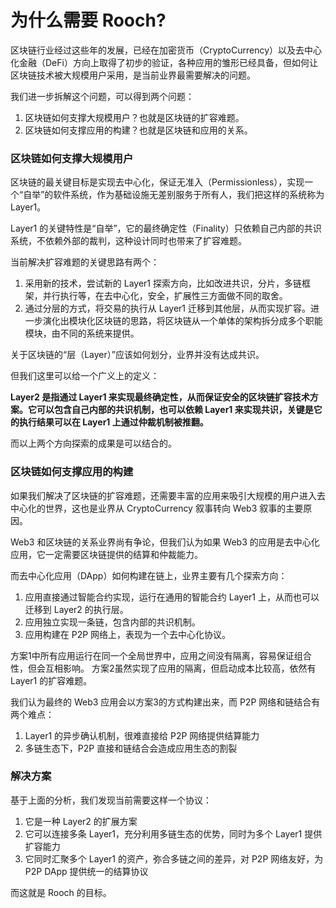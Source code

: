 # 为什么需要 Rooch?

区块链行业经过这些年的发展，已经在加密货币（CryptoCurrency）以及去中心化金融（DeFi）方向上取得了初步的验证，各种应用的雏形已经具备，但如何让区块链技术被大规模用户采用，是当前业界最需要解决的问题。

我们进一步拆解这个问题，可以得到两个问题：

1. 区块链如何支撑大规模用户？也就是区块链的扩容难题。
2. 区块链如何支撑应用的构建？也就是区块链和应用的关系。

### 区块链如何支撑大规模用户

区块链的最关键目标是实现去中心化，保证无准入（Permissionless），实现一个“自举”的软件系统，作为基础设施无差别服务于所有人，我们把这样的系统称为 Layer1。

Layer1 的关键特性是“自举”，它的最终确定性（Finality）只依赖自己内部的共识系统，不依赖外部的裁判，这种设计同时也带来了扩容难题。

当前解决扩容难题的关键思路有两个：

1. 采用新的技术，尝试新的 Layer1 探索方向，比如改进共识，分片，多链框架，并行执行等，在去中心化，安全，扩展性三方面做不同的取舍。
2. 通过分层的方式，将交易的执行从 Layer1 迁移到其他层，从而实现扩容。进一步演化出模块化区块链的思路，将区块链从一个单体的架构拆分成多个职能模块，由不同的系统来提供。

关于区块链的“层（Layer）”应该如何划分，业界并没有达成共识。

但我们这里可以给一个广义上的定义：

**Layer2 是指通过 Layer1 来实现最终确定性，从而保证安全的区块链扩容技术方案。它可以包含自己内部的共识机制，也可以依赖 Layer1 来实现共识，关键是它的执行结果可以在 Layer1 上通过仲裁机制被推翻。**

而以上两个方向探索的成果是可以结合的。

### 区块链如何支撑应用的构建

如果我们解决了区块链的扩容难题，还需要丰富的应用来吸引大规模的用户进入去中心化的世界，这也是业界从 CryptoCurrency 叙事转向 Web3 叙事的主要原因。

Web3 和区块链的关系业界尚有争论，但我们认为如果 Web3 的应用是去中心化应用，它一定需要区块链提供的结算和仲裁能力。

而去中心化应用（DApp）如何构建在链上，业界主要有几个探索方向：

1. 应用直接通过智能合约实现，运行在通用的智能合约 Layer1 上，从而也可以迁移到 Layer2 的执行层。
2. 应用独立实现一条链，包含内部的共识机制。
3. 应用构建在 P2P 网络上，表现为一个去中心化协议。

方案1中所有应用运行在同一个全局世界中，应用之间没有隔离，容易保证组合性，但会互相影响。
方案2虽然实现了应用的隔离，但启动成本比较高，依然有 Layer1 的扩容难题。

我们认为最终的 Web3 应用会以方案3的方式构建出来，而 P2P 网络和链结合有两个难点：

1. Layer1 的异步确认机制，很难直接给 P2P 网络提供结算能力
2. 多链生态下，P2P 直接和链结合会造成应用生态的割裂

### 解决方案

基于上面的分析，我们发现当前需要这样一个协议：

1. 它是一种 Layer2 的扩展方案
2. 它可以连接多条 Layer1，充分利用多链生态的优势，同时为多个 Layer1 提供扩容能力
3. 它同时汇聚多个 Layer1 的资产，弥合多链之间的差异，对 P2P 网络友好，为 P2P DApp 提供统一的结算协议

而这就是 Rooch 的目标。

